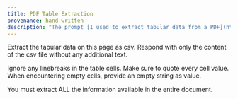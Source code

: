```yaml
---
title: PDF Table Extraction
provenance: hand written
description: "The prompt [I used to extract tabular data from a PDF](https://martinklepsch.org/posts/pdf-to-csv-with-gemini-and-claude.html). In the end model choice seemed to have the biggest impact (Claude won)."
---
```

Extract the tabular data on this page as csv. Respond with only the content of the csv file without any additional text.

Ignore any linebreaks in the table cells. Make sure to quote every cell value.
When encountering empty cells, provide an empty string as value.

You must extract ALL the information available in the entire document.

